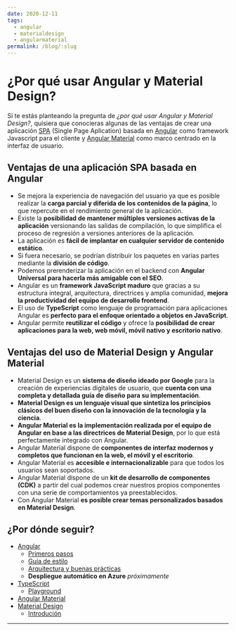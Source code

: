```yaml
---
date: 2020-12-11
tags:
  - angular
  - materialdesign
  - angularmaterial
permalink: /blog/:slug
---
```


# ¿Por qué usar Angular y Material Design?

<social-share class="social-share--header" />

Si te estás planteando la pregunta de _¿por qué usar Angular y Material Design?_, quisiera que conocieras algunas de las ventajas de crear una aplicación [SPA](https://es.wikipedia.org/wiki/Single-page_application) (Single Page Aplication) basada en [Angular](https://angular.io/) como framework Javascript para el cliente y [Angular Material](https://material.angular.io/) como marco centrado en la interfaz de usuario.


## Ventajas de una aplicación SPA basada en Angular

- Se mejora la experiencia de navegación del usuario ya que es posible realizar la **carga parcial y diferida de los contenidos de la página**, lo que repercute en el rendimiento general de la aplicación.
- Existe la **posibilidad de mantener múltiples versiones activas de la aplicación** versionando las salidas de compilación, lo que simplifica el proceso de regresión a versiones anteriores de la aplicación.
- La aplicación es **fácil de implantar en cualquier servidor de contenido estático**.
- Si fuera necesario, se podrían distribuir los paquetes en varias partes mediante la **división de código**.
- Podemos prerenderizar la aplicación en el backend con **Angular Universal para hacerla más amigable con el SEO**.
- Angular es un **framework JavaScript maduro** que gracias a su estructura integral, arquitectura, directrices y amplia comunidad, **mejora la productividad del equipo de desarrollo frontend**.
- El uso de **TypeScript** como lenguaje de programación para aplicaciones Angular es **perfecto para el enfoque orientado a objetos en JavaScript**.
- Angular permite **reutilizar el código** y ofrece la **posibilidad de crear aplicaciones para la web, web móvil, móvil nativo y escritorio nativo**.

## Ventajas del uso de Material Design y Angular Material

- Material Design es un **sistema de diseño ideado por Google** para la creación de experiencias digitales de usuario, que **cuenta con una completa y detallada guía de diseño para su implementación**.
- **Material Design es un lenguaje visual que sintetiza los principios clásicos del buen diseño con la innovación de la tecnología y la ciencia**.
- **Angular Material es la implementación realizada por el equipo de Angular en base a las directrices de Material Design**, por lo que está perfectamente integrado con Angular.
- Angular Material dispone de **componentes de interfaz modernos y completos que funcionan en la web, el móvil y el escritorio**.
- Angular Material es **accesible e internacionalizable** para que todos los usuarios sean soportados.
- Angular Material dispone de un **kit de desarrollo de componentes (CDK)** a partir del cual podemos crear nuestros propios componentes con una serie de comportamientos ya preestablecidos.
- Con Angular Material **es posible crear temas personalizados basados en Material Design**.

## ¿Por dónde seguir?

- [Angular](https://angular.io)
  - [Primeros pasos](https://angular.io/guide/quickstart)
  - [Guía de estilo](https://angular.io/guide/styleguide)
  - [Arquitectura y buenas prácticas](./arquitectura-buenas-practicas-angular.md)
  - **Despliegue automático en Azure** _próximamente_
- [TypeScript](https://www.typescriptlang.org/)
  - [Playground](https://www.typescriptlang.org/play/)
- [Angular Material](https://material.angular.io/)
- [Material Design](https://material.io/)
  - [Introdución](https://material.io/design/introduction/)


---
<social-share class="social-share--footer" />